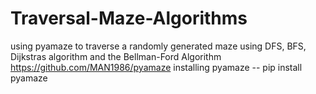 # Traversal-Maze-Algorithms
using pyamaze to traverse a randomly generated maze using DFS, BFS, Dijkstras algorithm and the Bellman-Ford Algorithm
https://github.com/MAN1986/pyamaze
installing pyamaze -- pip install pyamaze

